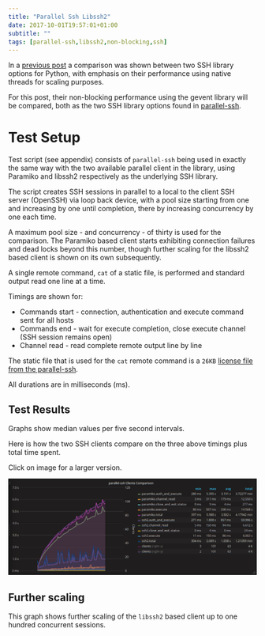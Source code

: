 ```yaml
---
title: "Parallel Ssh Libssh2"
date: 2017-10-01T19:57:01+01:00
subtitle: ""
tags: [parallel-ssh,libssh2,non-blocking,ssh]
---
```


In a [previous post](../ssh2-python) a comparison was shown between two SSH library options for Python, with emphasis on their performance using native threads for scaling purposes.

For this post, their non-blocking performance using the gevent library will be compared, both as the two SSH library options found in [parallel-ssh](https://github.com/ParallelSSH/parallel-ssh).

# Test Setup

Test script (see appendix) consists of `parallel-ssh` being used in exactly the same way with the two available parallel client in the library, using Paramiko and libssh2 respectively as the underlying SSH library.

The script creates SSH sessions in parallel to a local to the client SSH server (OpenSSH) via loop back device, with a pool size starting from one and increasing by one until completion, there by increasing concurrency by one each time.

A maximum pool size - and concurrency - of thirty is used for the comparison. The Paramiko based client starts exhibiting connection failures and dead locks beyond this number, though further scaling for the libssh2 based client is shown on its own subsequently.

A single remote command, `cat` of a static file, is performed and standard output read one line at a time.

Timings are shown for:

* Commands start - connection, authentication and execute command sent for all hosts
* Commands end - wait for execute completion, close execute channel (SSH session remains open)
* Channel read - read complete remote output line by line

The static file that is used for the `cat` remote command is a `26KB` [license file from the parallel-ssh](https://github.com/ParallelSSH/parallel-ssh/blob/master/COPYING).

All durations are in milliseconds (ms).

## Test Results

Graphs show median values per five second intervals.

Here is how the two SSH clients compare on the three above timings plus total time spent.

Click on image for a larger version.

[![parallel-ssh ssh2 paramiko](/static/pssh_clients.png "Execute and read")](/static/pssh_clients.png)

## Further scaling

This graph shows further scaling of the `libssh2` based client up to one hundred concurrent sessions.
